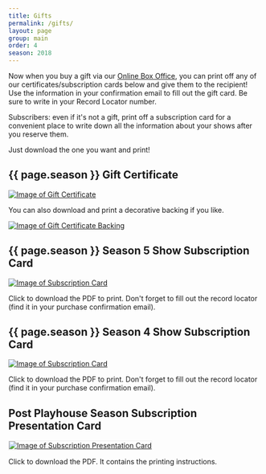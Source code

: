 ```yaml
---
title: Gifts
permalink: /gifts/
layout: page
group: main
order: 4
season: 2018
---
```

Now when you buy a gift via our [Online Box Office](http://www.postplayhousetickets.universitytickets.com/user_pages/event_listings.asp), you can print off any of our certificates/subscription cards below and give them to the recipient! Use the information in your confirmation email to fill out the gift card. Be sure to write in your Record Locator number.

Subscribers: even if it's not a gift, print off a subscription card for a convenient place to write down all the information about your shows after you reserve them.

Just download the one you want and print!

## {{ page.season }} Gift Certificate

<a href="{{ site.baseurl }}/documents/gift-certificate.pdf" download><img src="{{ site.baseurl }}/documents/gift-certificate.png" alt="Image of Gift Certificate"></a>

You can also download and print a decorative backing if you like.

<a href="{{ site.baseurl }}/documents/gift-certificate-backing.pdf" download><img src="{{ site.baseurl }}/documents/gift-certificate-backing.png" alt="Image of Gift Certificate Backing"></a>


## {{ page.season }} Season 5 Show Subscription Card

<a href="{{ site.baseurl }}/documents/subscription-card-5.pdf" download><img src="{{ site.baseurl }}/documents/subscription-card-5.png" alt="Image of Subscription Card"></a>

Click to download the PDF to print. Don't forget to fill out the record locator (find it in your purchase confirmation email).


## {{ page.season }} Season 4 Show Subscription Card

<a href="{{ site.baseurl }}/documents/subscription-card-4.pdf" download><img src="{{ site.baseurl }}/documents/subscription-card-4.png" alt="Image of Subscription Card"></a>

Click to download the PDF to print. Don't forget to fill out the record locator (find it in your purchase confirmation email).


## Post Playhouse Season Subscription Presentation Card

<a href="{{ site.baseurl }}/documents/subscription-presenter.pdf" download><img src="{{ site.baseurl }}/documents/subscription-presenter.png" alt="Image of Subscription Presentation Card" style="border: 1px solid #eee"></a>

Click to download the PDF. It contains the printing instructions.
